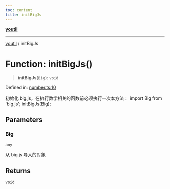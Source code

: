 ```yaml
---
toc: content
title: initBigJs
---
```

[**youtil**](../README.md)

***

[youtil](../globals.md) / initBigJs

# Function: initBigJs()

> **initBigJs**(`Big`): `void`

Defined in: [number.ts:10](https://github.com/sxei/youtil/blob/0455fcfbe53956d21f737c88dfe47107d25db202/src/number.ts#L10)

初始化 big.js，在执行数学相关的函数前必须执行一次本方法：
import Big from 'big.js';
initBigJs(Big);

## Parameters

### Big

`any`

从 big.js 导入的对象

## Returns

`void`
